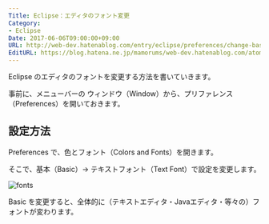 ```yaml
---
Title: Eclipse：エディタのフォント変更
Category:
- Eclipse
Date: 2017-06-06T09:00:00+09:00
URL: http://web-dev.hatenablog.com/entry/eclipse/preferences/change-basic-font
EditURL: https://blog.hatena.ne.jp/mamorums/web-dev.hatenablog.com/atom/entry/13355765958055338245
---
```


Eclipse のエディタのフォントを変更する方法を書いていきます。

事前に、メニューバーの ウィンドウ（Window）から、プリファレンス（Preferences）を開いておきます。


## 設定方法
Preferences で、色とフォント（Colors and Fonts）を開きます。

そこで、基本（Basic）→ テキストフォント（Text Font）で設定を変更します。

![fonts](http://cdn-ak.f.st-hatena.com/images/fotolife/m/mamorums/20160814/20160814092800.png)

Basic を変更すると、全体的に（テキストエディタ・Javaエディタ・等々の）フォントが変わります。
